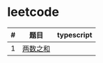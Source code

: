 # leetcode

| # | 题目 | typescript |
| ------ | ------ | ------ |
| 1 | [两数之和](./typescript/001_TwoSum.ts) |  |
